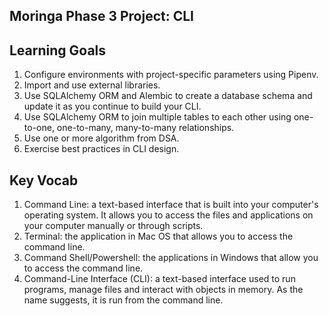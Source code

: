 ## Moringa Phase 3 Project: CLI

## Learning Goals
1. Configure environments with project-specific parameters using Pipenv.
2. Import and use external libraries.
3. Use SQLAlchemy ORM and Alembic to create a database schema and update it as you continue to build your CLI.
4. Use SQLAlchemy ORM to join multiple tables to each other using one-to-one, one-to-many, many-to-many relationships.
5. Use one or more algorithm from DSA.
6. Exercise best practices in CLI design.

## Key Vocab
1. Command Line: a text-based interface that is built into your computer's operating system. It allows you to access the files and applications on your computer manually or through scripts.
2. Terminal: the application in Mac OS that allows you to access the command line.
3. Command Shell/Powershell: the applications in Windows that allow you to access the command line.
4. Command-Line Interface (CLI): a text-based interface used to run programs, manage files and interact with objects in memory. As the name suggests, it is run from the command line.
